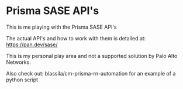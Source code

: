 # Prisma SASE API's

This is me playing with the Prisma SASE API's

The actual API's and how to work with them is detailed at: https://pan.dev/sase/

This is my personal play area and not a supported solution by Palo Alto Networks.

Also check out:
blassila/cm-prisma-rn-automation for an example of a python script
